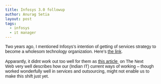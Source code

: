 ```yaml
---
title: Infosys 3.0 followup
author: Anurag Setia
layout: post
tags:
  - infosys
  - it manager
---
```

<div dir="ltr" style="text-align:left;">
  <span style="font-family:Verdana, sans-serif;">Two years ago, I mentioned Infosys&#8217;s intention of getting of services strategy to become a wholesom technology organization. Here&#8217;s <a href="http://www.agronym.com/2011/06/infosys-30.html" target="_blank" rel="noopener noreferrer">the link</a>.</span><br /><span style="font-family:Verdana, sans-serif;"><br /></span><span style="font-family:Verdana, sans-serif;">Apparantly, it didnt work out too well for them as <a href="http://thenextweb.com/in/2013/11/20/indias-managers-holding-back-countrys-startup-growth/" rel="nofollow noopener noreferrer" target="_blank">this article </a>&nbsp;on The Next Web&nbsp;very well describes how our (Indian IT) current ways of working &#8211; though worked wonderfully well in services and outsourcing, might not enable us to make this shift just yet.</span>
</div>